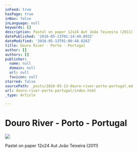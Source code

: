 ```yaml
---
inFeed: true
hasPage: true
inNav: false
inLanguage: null
keywords: []
description: Pastel on paper 12x24 Aut João Teixeira (2011)
datePublished: '2016-05-13T01:14:49.093Z'
dateModified: '2016-05-13T01:00:48.826Z'
title: Douro River - Porto - Portugal
author: []
authors: []
publisher:
  name: null
  domain: null
  url: null
  favicon: null
starred: false
sourcePath: _posts/2016-05-13-douro-river-porto-portugal.md
url: douro-river-porto-portugal/index.html
_type: Article

---
```

# Douro River - Porto - Portugal
![](https://the-grid-user-content.s3-us-west-2.amazonaws.com/f12e078d-b1b4-42c5-9c7d-750bcfc1cdfc.jpg)

Pastel on paper 12x24 Aut João Teixeira (2011)